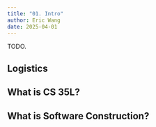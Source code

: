 ```yaml
---
title: "01. Intro"
author: Eric Wang
date: 2025-04-01
---
```


TODO.

## Logistics

## What is CS 35L?

## What is Software Construction?

